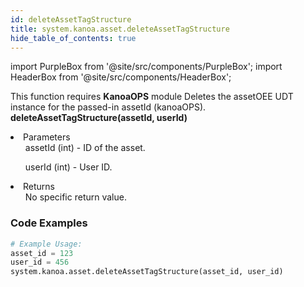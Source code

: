 ```yaml
---
id: deleteAssetTagStructure
title: system.kanoa.asset.deleteAssetTagStructure
hide_table_of_contents: true
---
```


import PurpleBox from '@site/src/components/PurpleBox';
import HeaderBox from '@site/src/components/HeaderBox';

<PurpleBox>This function requires <b>KanoaOPS</b> module</PurpleBox>
<HeaderBox header="Description">Deletes the assetOEE UDT instance for the passed-in assetId (kanoaOPS).</HeaderBox>
<HeaderBox header="Syntax">
    <b>deleteAssetTagStructure(assetId, userId)</b>
    <li> Parameters <br />
        <ul>assetId (int) - ID of the asset.</ul>
        <ul>userId (int) - User ID.</ul>
    </li>
    <li> Returns <br />
        <ul>No specific return value.</ul>
    </li>
</HeaderBox>

### Code Examples

```python
# Example Usage:
asset_id = 123
user_id = 456
system.kanoa.asset.deleteAssetTagStructure(asset_id, user_id)
